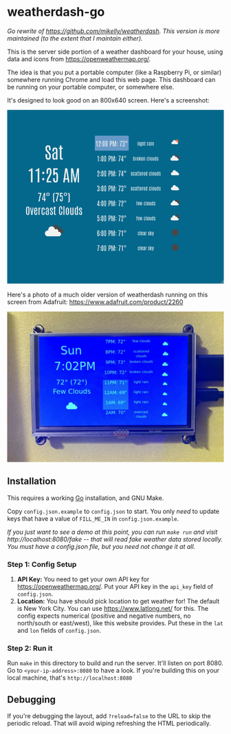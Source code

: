 # weatherdash-go

_Go rewrite of <https://github.com/mjkelly/weatherdash>. This version is more
maintained (to the extent that I maintain either)._

This is the server side portion of a weather dashboard for your house, using
data and icons from <https://openweathermap.org/>.

The idea is that you put a portable computer (like a Raspberry Pi, or similar)
somewhere running Chrome and load this web page. This dashboard can be running
on your portable computer, or somewhere else.

It's designed to look good on an 800x640 screen. Here's a screenshot:

![screenshot](./screenshot.png)

Here's a photo of a much older version of weatherdash running on this
screen from Adafruit: <https://www.adafruit.com/product/2260>

![weatherdash-photo](./weatherdash-photo.jpg)

## Installation

This requires a working [Go](https://golang.org) installation, and GNU Make.

Copy `config.json.example` to `config.json` to start. You only _need_ to update
keys that have a value of `FILL_ME_IN` in `config.json.example`.

_If you just want to see a demo at this point, you can run `make run` and visit
http://localhost:8080/fake -- that will read fake weather data stored locally.
You must have a config.json file, but you need not change it at all._

### Step 1: Config Setup

1. **API Key:** You need to get your own API key for <https://openweathermap.org/>. Put your
   API key in the `api_key` field of `config.json`.
2. **Location:** You have should pick location to get weather for! The default is New York
   City. You can use <https://www.latlong.net/> for this. The config expects
   numerical (positive and negative numbers, no north/south or east/west), like
   this website provides. Put these in the `lat` and `lon` fields of
   `config.json`.

### Step 2: Run it

Run `make` in this directory to build and run the server. It'll listen on port
8080. Go to `<your-ip-address>:8080` to have a look. If you're building this on
your local machine, that's `http://localhost:8080`

## Debugging

If you're debugging the layout, add `?reload=false` to the URL to skip the
periodic reload. That will avoid wiping refreshing the HTML periodically.
